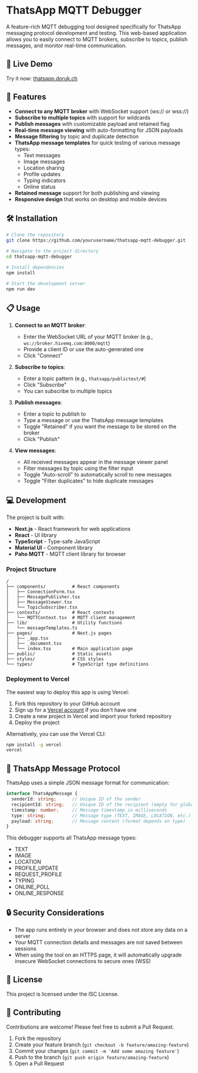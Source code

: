 # ThatsApp MQTT Debugger

A feature-rich MQTT debugging tool designed specifically for ThatsApp messaging protocol development and testing. This web-based application allows you to easily connect to MQTT brokers, subscribe to topics, publish messages, and monitor real-time communication.

## 🔗 Live Demo

Try it now: [thatsapp.doruk.ch](https://thatsapp.doruk.ch)

## 🚀 Features

- **Connect to any MQTT broker** with WebSocket support (ws:// or wss://)
- **Subscribe to multiple topics** with support for wildcards
- **Publish messages** with customizable payload and retained flag
- **Real-time message viewing** with auto-formatting for JSON payloads
- **Message filtering** by topic and duplicate detection
- **ThatsApp message templates** for quick testing of various message types:
  - Text messages
  - Image messages
  - Location sharing
  - Profile updates
  - Typing indicators
  - Online status
- **Retained message** support for both publishing and viewing
- **Responsive design** that works on desktop and mobile devices

## 🛠️ Installation

```bash
# Clone the repository
git clone https://github.com/yourusername/thatsapp-mqtt-debugger.git

# Navigate to the project directory
cd thatsapp-mqtt-debugger

# Install dependencies
npm install

# Start the development server
npm run dev
```

## 📋 Usage

1. **Connect to an MQTT broker**:
   - Enter the WebSocket URL of your MQTT broker (e.g., `ws://broker.hivemq.com:8000/mqtt`)
   - Provide a client ID or use the auto-generated one
   - Click "Connect"

2. **Subscribe to topics**:
   - Enter a topic pattern (e.g., `thatsapp/publictest/#`)
   - Click "Subscribe"
   - You can subscribe to multiple topics

3. **Publish messages**:
   - Enter a topic to publish to
   - Type a message or use the ThatsApp message templates
   - Toggle "Retained" if you want the message to be stored on the broker
   - Click "Publish"

4. **View messages**:
   - All received messages appear in the message viewer panel
   - Filter messages by topic using the filter input
   - Toggle "Auto-scroll" to automatically scroll to new messages
   - Toggle "Filter duplicates" to hide duplicate messages

## 💻 Development

The project is built with:

- **Next.js** - React framework for web applications
- **React** - UI library
- **TypeScript** - Type-safe JavaScript
- **Material UI** - Component library
- **Paho MQTT** - MQTT client library for browser

### Project Structure

```
/
├── components/          # React components
│   ├── ConnectionForm.tsx
│   ├── MessagePublisher.tsx
│   ├── MessageViewer.tsx
│   └── TopicSubscriber.tsx
├── contexts/            # React contexts
│   └── MQTTContext.tsx  # MQTT client management
├── lib/                 # Utility functions
│   └── messageTemplates.ts
├── pages/               # Next.js pages
│   ├── _app.tsx
│   ├── _document.tsx
│   └── index.tsx        # Main application page
├── public/              # Static assets
├── styles/              # CSS styles
└── types/               # TypeScript type definitions
```

### Deployment to Vercel

The easiest way to deploy this app is using Vercel:

1. Fork this repository to your GitHub account
2. Sign up for a [Vercel account](https://vercel.com/signup) if you don't have one
3. Create a new project in Vercel and import your forked repository
4. Deploy the project

Alternatively, you can use the Vercel CLI:

```bash
npm install -g vercel
vercel
```

## 📱 ThatsApp Message Protocol

ThatsApp uses a simple JSON message format for communication:

```typescript
interface ThatsAppMessage {
  senderId: string;      // Unique ID of the sender
  recipientId: string;   // Unique ID of the recipient (empty for global messages)
  timestamp: number;     // Message timestamp in milliseconds
  type: string;          // Message type (TEXT, IMAGE, LOCATION, etc.)
  payload: string;       // Message content (format depends on type)
}
```

This debugger supports all ThatsApp message types:

- TEXT
- IMAGE
- LOCATION
- PROFILE_UPDATE
- REQUEST_PROFILE
- TYPING
- ONLINE_POLL
- ONLINE_RESPONSE

## 🔒 Security Considerations

- The app runs entirely in your browser and does not store any data on a server
- Your MQTT connection details and messages are not saved between sessions
- When using the tool on an HTTPS page, it will automatically upgrade insecure WebSocket connections to secure ones (WSS)

## 📄 License

This project is licensed under the ISC License.

## 🤝 Contributing

Contributions are welcome! Please feel free to submit a Pull Request.

1. Fork the repository
2. Create your feature branch (`git checkout -b feature/amazing-feature`)
3. Commit your changes (`git commit -m 'Add some amazing feature'`)
4. Push to the branch (`git push origin feature/amazing-feature`)
5. Open a Pull Request

